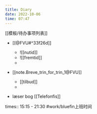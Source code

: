 ```yaml
---
title: Diary
date: 2022-10-06
time: 07:47
---
```

 [[模板/待办事项列表]]

- [[@FVU#^33f26d]]
	- ![[nutid]]
	- ![[fremtid]]
	- 

- [[note.Breve_trin_for_trin_1@FVU]]
	- [[tilbud]]
	- 

- læser bog [[Telefonfis]]

times:: 15:15 - 21:30 #work/bluefin上班时间 